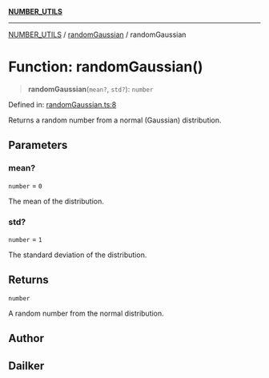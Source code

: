 [**NUMBER_UTILS**](../../README.md)

***

[NUMBER_UTILS](../../README.md) / [randomGaussian](../README.md) / randomGaussian

# Function: randomGaussian()

> **randomGaussian**(`mean?`, `std?`): `number`

Defined in: [randomGaussian.ts:8](https://github.com/dailker/everyutil/blob/0531b9744e97cf76b2fb0fb9c6a72c61ec9e2b23/src/number/randomGaussian.ts#L8)

Returns a random number from a normal (Gaussian) distribution.

## Parameters

### mean?

`number` = `0`

The mean of the distribution.

### std?

`number` = `1`

The standard deviation of the distribution.

## Returns

`number`

A random number from the normal distribution.

## Author

## Dailker
